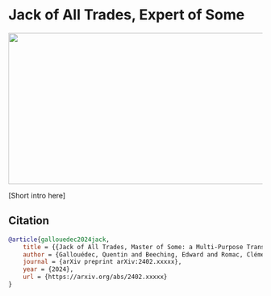 # Jack of All Trades, Expert of Some

[<img src="" width="600" height="300"/>](https://huggingface.co/jat-project/jat/resolve/main/replay.mp4)


[Short intro here]

## Citation

```bibtex
@article{gallouedec2024jack,
    title = {{Jack of All Trades, Master of Some: a Multi-Purpose Transformer Agent}},
    author = {Gallouédec, Quentin and Beeching, Edward and Romac, Clément and Dellandréa, Emmanuel},
    journal = {arXiv preprint arXiv:2402.xxxxx},
    year = {2024},
    url = {https://arxiv.org/abs/2402.xxxxx}
}
```